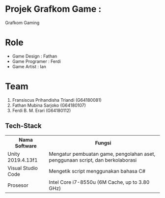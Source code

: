 # Projek Grafkom Game :
Grafkom Gaming

# Role
- Game Design    : Fathan
- Game Programer : Ferdi
- Game Artist    : Ian

# Team
1. Fransiscus Prihandisha Triandi   (G64180081)
2. Fathan Mubina Sarjoko            (G64180107)
3. Ferdi B. M. Erari                (G64180112)

## Tech-Stack
<table>
  <th>
    Nama Software
  </th>
  <th>
    Fungsi
  </th>
  <tr>
    <td>
      Unity 2019.4.13f1
    </td>
    <td>
      Mengatur pembuatan game, pengolahan aset, penggunaan script, dan berkolaborasi
    </td>
  </tr>
  <tr>
    <td>
      Visual Studio Code
    </td>
    <td>
      Mengetik script menggunakan bahasa C#
    </td>
    </tr>
    <tr>
      <td>
      Prosesor
    </td>
    <td>
    	Intel Core i7-8550u (6M Cache, up to 3.80 GHz)
    </td>
</table>
